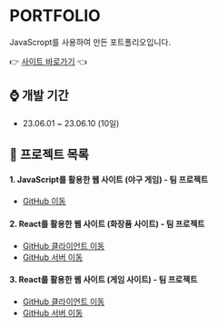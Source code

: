 
# PORTFOLIO

JavaScropt를 사용하여 만든 포트폴리오입니다.

👉 [사이트 바로가기](https://sorydory.github.io) 👈

## ⌚ 개발 기간

+ 23.06.01 ~ 23.06.10 (10일)

## 🔎 프로젝트 목록

#### 1. JavaScript를 활용한 웹 사이트 (야구 게임) - 팀 프로젝트

+ [GitHub 이동](https://github.com/sorydory/JavaScript-Baseballgame)

#### 2. React를 활용한 웹 사이트 (화장품 사이트) - 팀 프로젝트

+ [GitHub 클라이언트 이동](https://github.com/sorydory/React-cosmeticshop-client)
+ [GitHub 서버 이동](https://github.com/sorydory/React-cosmeticshop-server)

#### 3. React를 활용한 웹 사이트 (게임 사이트) - 팀 프로젝트

+ [GitHub 클라이언트 이동](https://github.com/sorydory/React-nexon)
+ [GitHub 서버 이동](https://github.com/sorydory/React-nexon-server)
